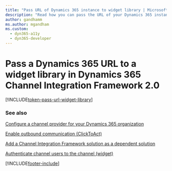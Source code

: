 ```yaml
---
title: "Pass URL of Dynamics 365 instance to widget library | MicrosoftDocs"
description: "Read how you can pass the URL of your Dynamics 365 instance to the widget library inside your widget iframe to be able to use Dynamics 365 Channel Integration Framework 2.0 APIs."
author: gandhamm
ms.author: mgandham
ms.custom: 
  - dyn365-a11y
  - dyn365-developer
---
```


# Pass a Dynamics 365 URL to a widget library in Dynamics 365 Channel Integration Framework 2.0

[!INCLUDE[token-pass-url-widget-library](../../shared/token-pass-url-widget-library.md)]

### See also

[Configure a channel provider for your Dynamics 365 organization](configure-channel-provider-app-profile-manager.md)

[Enable outbound communication (ClickToAct)](../../v1/administer/enable-outbound-communication-clicktoact.md)

[Add a Channel Integration Framework solution as a dependent solution](../../v1/administer/add-cif-solution-dependent-solution.md)

[Authenticate channel users to the channel (widget)](../../v1/administer/authenticate-channel-users.md)


[!INCLUDE[footer-include](../../../includes/footer-banner.md)]
